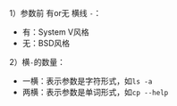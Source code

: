 1）参数前 有or无 横线 `-`：

- 有：System V风格
- 无：BSD风格

2）横`-`的数量：

- 一横：表示参数是字符形式，如`ls -a`
- 两横：表示参数是单词形式，如`cp --help`